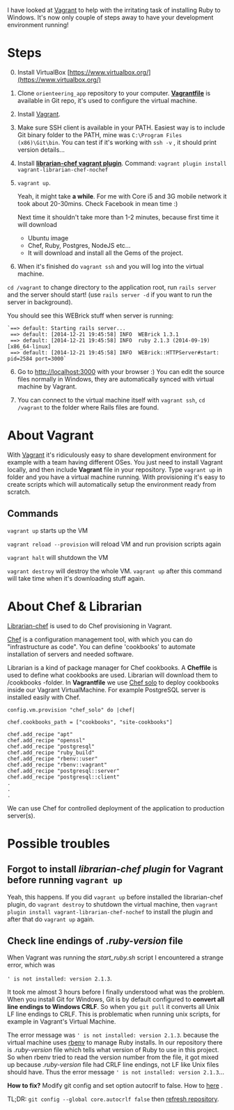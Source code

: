 I have looked at [Vagrant](https://www.vagrantup.com/) to help with the irritating task of installing Ruby to Windows. It's now only couple of steps away to have your development environment running!



# Steps

0. Install VirtualBox [https://www.virtualbox.org/](https://www.virtualbox.org/)


1. Clone `orienteering_app` repository to your computer.  **[Vagrantfile](https://github.com/NFC-Orienteering/orienteering_app/blob/master/Vagrantfile)** is available in Git repo, it's used to configure the virtual machine. 

2. Install [Vagrant](https://www.vagrantup.com/). 

3. Make sure SSH client is available in your PATH. Easiest way is to include Git binary folder to the PATH, mine was `C:\Program Files (x86)\Git\bin`. You can test if it's working with `ssh -v` , it should print version details...

4. Install **[librarian-chef vagrant plugin](https://github.com/emyl/vagrant-librarian-chef-nochef)**. Command: `vagrant plugin install vagrant-librarian-chef-nochef`

5. `vagrant up`.

    Yeah, it might take **a while**. For me with Core i5 and 3G mobile network it took about 20-30mins. Check Facebook in mean time :) 

   Next time it shouldn't take more than 1-2 minutes, because first time it will download

    + Ubuntu image
    + Chef, Ruby, Postgres, NodeJS etc... 
    + It will download and install all the Gems of the project.

5. When it's finished do `vagrant ssh` and you will log into the virtual machine.

`cd /vagrant` to change directory to the application root, run `rails server` and the server should start! (use `rails server -d` if you want to run the server in background).

You should see this WEBrick stuff when server is running: 

    `==> default: Starting rails server...
     ==> default: [2014-12-21 19:45:58] INFO  WEBrick 1.3.1
     ==> default: [2014-12-21 19:45:58] INFO  ruby 2.1.3 (2014-09-19) [x86_64-linux]
     ==> default: [2014-12-21 19:45:58] INFO  WEBrick::HTTPServer#start: pid=2584 port=3000`

6. Go to [http://localhost:3000](http://localhost:3000) with your browser :) You can edit the source files normally in Windows, they are automatically synced with virtual machine by Vagrant.

7. You can connect to the virtual machine itself with `vagrant ssh`, `cd /vagrant` to the folder where Rails files are found.

# About Vagrant

With [Vagrant](https://www.vagrantup.com/) it's ridiculously easy to share development environment for example with a team having different OSes. You just need to install Vagrant locally, and then include **Vagrant** file in your repository. Type `vagrant up` in folder and you have a virtual machine running. With provisioning it's easy to create scripts which will automatically setup the environment ready from scratch. 

## Commands
`vagrant up` starts up the VM

`vagrant reload --provision` will reload VM and run provision scripts again

`vagrant halt` will shutdown the VM

`vagrant destroy` will destroy the whole VM. `vagrant up` after this command will take time when it's downloading stuff again.

# About Chef & Librarian

[Librarian-chef](https://github.com/applicationsonline/librarian-chef) is used to do Chef provisioning in Vagrant. 

[Chef](https://www.chef.io/chef/) is a configuration management tool, with which you can do "infrastructure as code". You can define 'cookbooks' to automate installation of servers and needed software.

Librarian is a kind of package manager for Chef cookbooks. A **Cheffile** is used to define what cookbooks are used. Librarian will download them to /cookbooks -folder. In **Vagrantfile** we use [Chef solo](https://docs.vagrantup.com/v2/provisioning/chef_solo.html) to deploy cookbooks inside our Vagrant VirtualMachine. For example PostgreSQL server is installed easily with Chef.

    config.vm.provision "chef_solo" do |chef|
    
    chef.cookbooks_path = ["cookbooks", "site-cookbooks"]
    
    chef.add_recipe "apt"
    chef.add_recipe "openssl"
    chef.add_recipe "postgresql"
    chef.add_recipe "ruby_build"
    chef.add_recipe "rbenv::user"
    chef.add_recipe "rbenv::vagrant"
    chef.add_recipe "postgresql::server"
    chef.add_recipe "postgresql::client"
    .
    .
    .

We can use Chef for controlled deployment of the application to production server(s).

# Possible troubles

## Forgot to install _librarian-chef plugin_ for Vagrant before running `vagrant up`
Yeah, this happens. If you did `vagrant up` before installed the librarian-chef plugin, do `vagrant destroy` to shutdown the virtual machine, then `vagrant plugin install vagrant-librarian-chef-nochef` to install the plugin and after that do `vagrant up` again.

## Check line endings of _.ruby-version_ file

When Vagrant was running the _start_ruby.sh_ script I encountered a strange error, which was 

`' is not installed: version 2.1.3`. 

It took me almost 3 hours before I finally understood what was the problem. When you install Git for Windows, Git is by default configured to **convert all line endings to Windows CRLF**. So when you `git pull` it converts all Unix LF line endings to CRLF. This is problematic when running unix scripts, for example in Vagrant's Virtual Machine.

The error message was `' is not installed: version 2.1.3`.  because the virtual machine uses [rbenv](https://github.com/sstephenson/rbenv) to manage Ruby installs. In our repository there is _.ruby-version_ file which tells what version of Ruby to use in this project. So when rbenv tried to read the version number from the file, it got mixed up because _.ruby-version_ file had CRLF line endings, not LF like Unix files should have. Thus the error message `' is not installed: version 2.1.3`...

**How to fix?** Modify git config and set option autocrlf to false. How to [here](https://help.github.com/articles/dealing-with-line-endings/) . 

TL;DR: `git config --global core.autocrlf false` then [refresh repository](https://help.github.com/articles/dealing-with-line-endings/#refreshing-a-repository-after-changing-line-endings).
